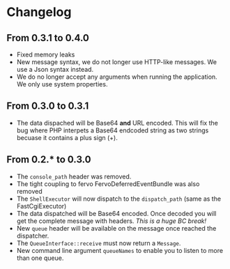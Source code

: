# Changelog

## From 0.3.1 to 0.4.0

* Fixed memory leaks
* New message syntax, we do not longer use HTTP-like messages. We use a Json syntax instead.
* We do no longer accept any arguments when running the application. We only use system properties.

## From 0.3.0 to 0.3.1

* The data dispached will be Base64 **and** URL encoded. This will fix the bug where PHP interpets a Base64 endcoded string as two strings becuase it contains a plus sign (+). 

## From 0.2.* to 0.3.0

* The `console_path` header was removed.
* The tight coupling to fervo FervoDeferredEventBundle was also removed
* The `ShellExecutor` will now dispatch to the `dispatch_path` (same as the FastCgiExecutor)
* The data dispatched will be Base64 encoded. Once decoded you will get the complete message with headers. *This is a huge BC break!*
* New `queue` header will be available on the message once reached the dispatcher.
* The `QueueInterface::receive` must now return a `Message`.
* New command line argument `queueNames` to enable you to listen to more than one queue.
